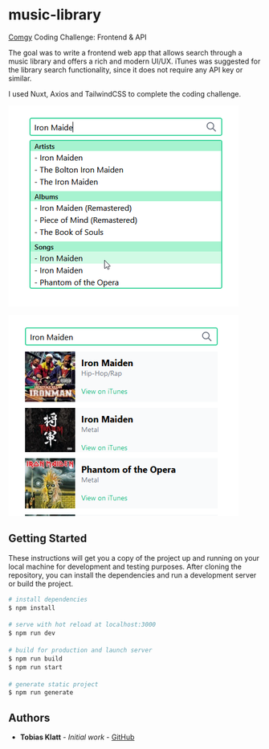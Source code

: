 # music-library

[Comgy](https://comgy.io/en/) Coding Challenge: Frontend &amp; API

The goal was to write a frontend web app that allows search through a music library and offers a rich and modern UI/UX.
iTunes was suggested for the library search functionality, since it does not require any API key or similar.

I used Nuxt, Axios and TailwindCSS to complete the coding challenge.

![screenshot_0](./static/screenshot_0.png)

![screenshot_1](./static/screenshot_1.png)

## Getting Started

These instructions will get you a copy of the project up and running on your local machine for development and testing purposes. After cloning the repository, you can install the dependencies and run a development server or build the project.

```bash
# install dependencies
$ npm install

# serve with hot reload at localhost:3000
$ npm run dev

# build for production and launch server
$ npm run build
$ npm run start

# generate static project
$ npm run generate
```

## Authors

- **Tobias Klatt** - _Initial work_ - [GitHub](https://github.com/T0biWan/)
